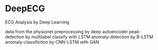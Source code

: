 # DeepECG
ECG Analysis by Deep Learning

data  from the physionet 
preprocessing by  deep autoencoder
peak-detection by multilabel classify with LSTM
anomaly-detection by B-LSTM
anomaly-classifiction by CNN-LSTM with GAN